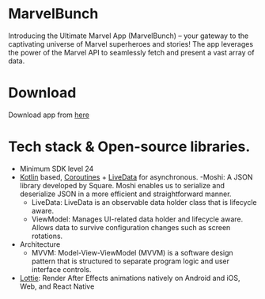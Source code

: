 # MarvelBunch
 Introducing the Ultimate Marvel App (MarvelBunch) – your gateway to the captivating universe of Marvel superheroes and stories! The app leverages the power of the Marvel API to seamlessly fetch and present a vast array of data.


 # Download
 Download app from [here]()
 
# Tech stack & Open-source libraries. 
 - Minimum SDK level 24
- [Kotlin](https://kotlinlang.org/) based, [Coroutines](https://developer.android.com/kotlin/coroutines) + [LiveData](https://developer.android.com/topic/libraries/architecture/livedata) for asynchronous.
  -Moshi: A JSON library developed by Square. Moshi enables us to serialize and deserialize JSON in a more efficient and straightforward manner.
  - LiveData: LiveData is an observable data holder class that is lifecycle aware.
  - ViewModel: Manages UI-related data holder and lifecycle aware. Allows data to survive configuration changes such as screen rotations.
-  Architecture 
   - MVVM: Model-View-ViewModel (MVVM) is a software design pattern that is structured to separate program logic and user interface controls.
- [Lottie](https://github.com/airbnb/lottie-android): Render After Effects animations natively on Android and iOS, Web, and React Native
